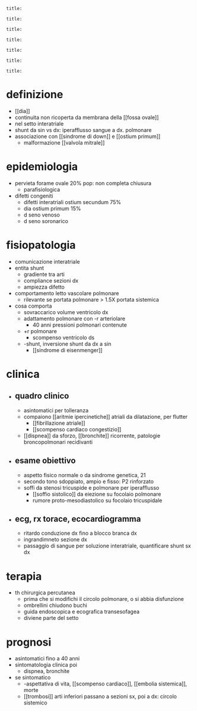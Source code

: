 ```ad-definizione
title: 
```
```ad-epidemiologia
title: 
```
```ad-eziologia
title: 
```
```ad-fisiopatologia
title: 
```
```ad-clinica
title: 
```
```ad-diagnosi
title: 
```
```ad-terapia
title: 
```
# definizione
- [[dia]]
- continuita non ricoperta da membrana della [[fossa ovale]]
- nel setto interatriale
- shunt da sin vs dx: iperafflusso sangue a dx. polmonare
- associazione con [[sindrome di down]] e [[ostium primum]]
	- malformazione [[valvola mitrale]]

# epidemiologia
- pervieta forame ovale 20% pop: non completa chiusura
	- parafisiologica
- difetti congeniti
	- difetti interatriali ostium secundum 75%
	- dia ostium primum 15%
	- d seno venoso
	- d seno soronarico

# fisiopatologia
- comunicazione interatriale
- entita shunt
	- gradiente tra arti
	- compliance sezioni dx
	- ampiezza difetto
- comportamento letto vascolare polmonare
	- rilevante se portata polmonare > 1.5X portata sistemica
- cosa comporta
	- sovraccarico volume ventricolo dx
	- adattamento polmonare con -r arteriolare
		- 40 anni pressioni polmonari contenute
	- +r polmonare
		- scompenso ventricolo ds
	- -shunt, inversione shunt da dx a sin
		- [[sindrome di eisenmenger]]

# clinica
- ## quadro clinico
	- asintomatici per tolleranza
	- compaiono [[aritmie ipercinetiche]] atriali da dilatazione, per flutter
		- [[fibrillazione atriale]]
		- [[scompenso cardiaco congestizio]]
	- [[dispnea]] da sforzo, [[bronchite]] ricorrente, patologie broncopolmonari recidivanti
- ## esame obiettivo
	- aspetto fisico normale o da sindrome genetica, 21
	- secondo tono sdoppiato, ampio e fisso: P2 rinforzato
	- soffi da stenosi tricuspide e polmonare per iperafflusso
		- [[soffio sistolico]] da eiezione su focolaio polmonare
		- rumore proto-mesodiastolico su focolaio tricuspidale
- ## ecg, rx torace, ecocardiogramma
	- ritardo conduzione dx fino a blocco branca dx
	- ingrandimneto sezione dx
	- passaggio di sangue per soluzione interatriale, quantificare shunt sx dx

# terapia
- th chirurgica percutanea
	- prima che si modifichi il circolo polmonare, o si abbia disfunzione
	- ombrellini chiudono buchi
	- guida endoscopica e ecografica transesofagea
	- diviene parte del setto

# prognosi
- asintomatici fino a 40 anni
- sintomatologia clinica poi
	- dispnea, bronchite
- se sintomatico
	- -aspettativa di vita, [[scompenso cardiaco]], [[embolia sistemica]], morte
	- [[trombosi]] arti inferiori passano a sezioni sx, poi a dx: circolo sistemico